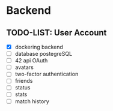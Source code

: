 # Backend

## TODO-LIST: User Account

- [x] dockering backend
- [ ] database postegreSQL 
- [ ] 42 api OAuth
- [ ] avatars
- [ ] two-factor authentication
- [ ] friends
- [ ] status
- [ ] stats
- [ ] match history